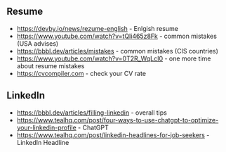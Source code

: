 ## Resume
- https://devby.io/news/rezume-english - Enlgish resume
- https://www.youtube.com/watch?v=tQli465z8Fk - common mistakes (USA advises)
- https://bbbl.dev/articles/mistakes - common mistakes (CIS countries)
- https://www.youtube.com/watch?v=0T2R_WqLcI0 - one more time about resume mistakes
- https://cvcompiler.com - check your CV rate

## LinkedIn
- https://bbbl.dev/articles/filling-linkedin - overall tips
- https://www.tealhq.com/post/four-ways-to-use-chatgpt-to-optimize-your-linkedin-profile - ChatGPT
- https://www.tealhq.com/post/linkedin-headlines-for-job-seekers - LinkedIn Headline

